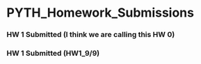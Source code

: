 # PYTH_Homework_Submissions
### HW 1 Submitted (I think we are calling this HW 0)
### HW 1 Submitted (HW1_9/9)
